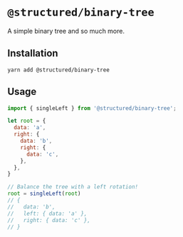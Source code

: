 # `@structured/binary-tree`

A simple binary tree and so much more.

## Installation

```
yarn add @structured/binary-tree
```

## Usage

```javascript
import { singleLeft } from '@structured/binary-tree';

let root = {
  data: 'a',
  right: {
    data: 'b',
    right: {
      data: 'c',
    },
  },
}

// Balance the tree with a left rotation!
root = singleLeft(root)
// {
//   data: 'b',
//   left: { data: 'a' },
//   right: { data: 'c' },
// }
```